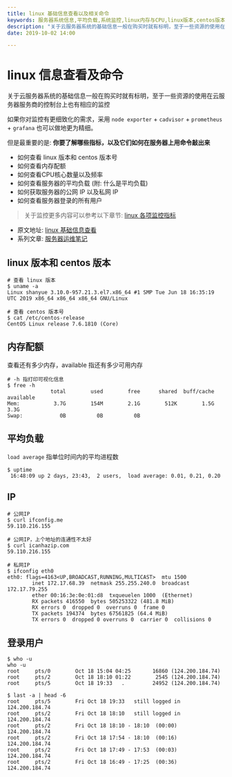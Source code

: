 ```yaml
---
title: linux 基础信息查看以及相关命令
keywords: 服务器系统信息,平均负载,系统监控,linux内存与CPU,linux版本,centos版本
description: "关于云服务器系统的基础信息一般在购买时就有标明，至于一些资源的使用在云服务器服务商的控制台上也有相应的监控，如果你对监控有更细致化的需求，采用 node exporter + cadvisor + prometheus + grafana 也可以做地更为精细。但是最重要的是: 你要了解哪些指标，以及它们如何在服务器上用命令敲出来"
date: 2019-10-02 14:00

---
```


# linux 信息查看及命令

关于云服务器系统的基础信息一般在购买时就有标明，至于一些资源的使用在云服务器服务商的控制台上也有相应的监控

如果你对监控有更细致化的需求，采用 `node exporter` + `cadvisor` + `prometheus` + `grafana` 也可以做地更为精细。

但是最重要的是: **你要了解哪些指标，以及它们如何在服务器上用命令敲出来**

+ 如何查看 linux 版本和 centos 版本号
+ 如何查看内存配额
+ 如何查看CPU核心数量以及频率
+ 如何查看服务器的平均负载 (附: 什么是平均负载)
+ 如何获取服务器的公网 IP 以及私网 IP
+ 如何查看服务器登录的所有用户

> 关于监控更多内容可以参考以下章节: [linux 各项监控指标](https://shanyue.tech/op/linux-monitor)

<!--more-->

+ 原文地址: [linux 基础信息查看](https://shanyue.tech/op/system-info)
+ 系列文章: [服务器运维笔记](https://shanyue.tech/op/)

## linux 版本和 centos 版本

```shell
# 查看 linux 版本
$ uname -a
Linux shanyue 3.10.0-957.21.3.el7.x86_64 #1 SMP Tue Jun 18 16:35:19 UTC 2019 x86_64 x86_64 x86_64 GNU/Linux

# 查看 centos 版本号
$ cat /etc/centos-release
CentOS Linux release 7.6.1810 (Core)
```

## 内存配额

查看还有多少内存，available 指还有多少可用内存

```shell
# -h 指打印可视化信息
$ free -h
              total        used        free      shared  buff/cache   available
Mem:           3.7G        154M        2.1G        512K        1.5G        3.3G
Swap:            0B          0B          0B
```

## 平均负载

`load average` 指单位时间内的平均进程数

```shell
$ uptime
 16:48:09 up 2 days, 23:43,  2 users,  load average: 0.01, 0.21, 0.20
```

## IP

```shell
# 公网IP
$ curl ifconfig.me
59.110.216.155

# 公网IP，上个地址的连通性不太好
$ curl icanhazip.com
59.110.216.155

# 私网IP
$ ifconfig eth0
eth0: flags=4163<UP,BROADCAST,RUNNING,MULTICAST>  mtu 1500
        inet 172.17.68.39  netmask 255.255.240.0  broadcast 172.17.79.255
        ether 00:16:3e:0e:01:d8  txqueuelen 1000  (Ethernet)
        RX packets 416550  bytes 505253322 (481.8 MiB)
        RX errors 0  dropped 0  overruns 0  frame 0
        TX packets 194374  bytes 67561825 (64.4 MiB)
        TX errors 0  dropped 0 overruns 0  carrier 0  collisions 0
```

## 登录用户

```shell
$ who -u
who -u
root     pts/0        Oct 18 15:04 04:25       16860 (124.200.184.74)
root     pts/2        Oct 18 18:10 01:22        2545 (124.200.184.74)
root     pts/5        Oct 18 19:33   .         24952 (124.200.184.74)

$ last -a | head -6
root     pts/5        Fri Oct 18 19:33   still logged in    124.200.184.74
root     pts/2        Fri Oct 18 18:10   still logged in    124.200.184.74
root     pts/2        Fri Oct 18 18:10 - 18:10  (00:00)     124.200.184.74
root     pts/2        Fri Oct 18 17:54 - 18:10  (00:16)     124.200.184.74
root     pts/2        Fri Oct 18 17:49 - 17:53  (00:03)     124.200.184.74
root     pts/2        Fri Oct 18 16:49 - 17:25  (00:36)     124.200.184.74
```
